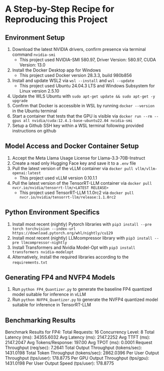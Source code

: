 # A Step-by-Step Recipe for Reproducing this Project

## Environment Setup
1. Download the latest NVIDIA drivers, confirm presence via terminal command `nvidia-smi`
    * This project used  NVIDIA-SMI 580.97, Driver Version: 580.97, CUDA Version: 13.0
2. Install the Docker Desktop app for Windows 
    * This project used Docker version 28.3.3, build 980b856
3. Install and update WSL2 via `wsl --install` and `wsl --update`
    * This project used Ubuntu 24.04.3 LTS and Windows Subsystem for Linux version 2.5.10
4. Update the WLS Ubuntu with `sudo apt-get update && sudo apt-get -y upgrade`
4. Confirm that Docker is accessible in WSL by running `docker --version` in the Ubuntu terminal
5. Start a container that tests that the GPU is visible via `docker run --rm --gpus all nvidia/cuda:12.4.1-base-ubuntu22.04 nvidia-smi`
6. Setup a Github SSH key within a WSL terminal following provided instructions on github

## Model Access and Docker Container Setup
1. Accept the Meta Llama Usage License for Llama-3.3-70B-Instruct
2. Create a read only Hugging Face key and save it to a `.env` file
3. Pull the latest version of the vLLM container via `docker pull vllm/vllm-openai:latest`
    * This project used vLLM version 0.10.1.1
4. Pull the latest version of the TensorRT-LLM container via `docker pull nvcr.io/nvidia/tensorrt-llm/<LATEST RELEASE>`
    * This project used TensorRT-LLM 1.1.0rc2 via `docker pull nvcr.io/nvidia/tensorrt-llm/release:1.1.0rc2`

## Python Environment Specifics
1. Install most recent (nightly) Pytorch libraries with `pip3 install --pre torch torchvision --index-url https://download.pytorch.org/whl/nightly/cu129`
2. Install most recent (nightly) LLMcompressor library with `pip3 install --pre llmcompressor-nightly`
3. Install Transformers and Nvidia Model-Opt with `pip3 install transformers nvidia-modelopt`
4. Alternatively, install the required libraries according to the `requirements.txt`

## Generating FP4 and NVFP4 Models
1. Run `python FP4_Quantizer.py` to generate the baseline FP4 quantized model suitable for inference in vLLM
2. Run `python NVFP4_Quantizer.py` to generate the NVFP4 quantized model suitable for inference in TensorRT-LLM

## Benchmarking Results
Benchmark Results for FP4:
Total Requests:                         16
Concurrency Level:                      8
Total Latency (ms):                     34355.6032
Avg Latency (ms):                       2147.2252
Avg TTFT (ms):                          2147.2047
Avg Tokens/Response:                    197.00
Avg TPOT (ms):                          0.0001
Request Throughput (req/sec):           7.2641
Total Output Throughput (tokens/sec):   1431.0198
Total Token Throughput (tokens/sec):    2862.0396
Per User Output Throughput (tps/user):  178.8775
Per GPU Output Throughput (tps/gpu):    1431.0198
Per User Output Speed (tps/user):       178.8775

